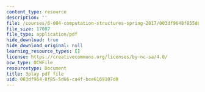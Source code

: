 ```yaml
---
content_type: resource
description: ''
file: /courses/6-004-computation-structures-spring-2017/003df9648f855d66ca4fbce6169107d0_Z7pKkCDmHh0.pdf
file_size: 17087
file_type: application/pdf
hide_download: true
hide_download_original: null
learning_resource_types: []
license: https://creativecommons.org/licenses/by-nc-sa/4.0/
ocw_type: OCWFile
resourcetype: Document
title: 3play pdf file
uid: 003df964-8f85-5d66-ca4f-bce6169107d0
---
```

